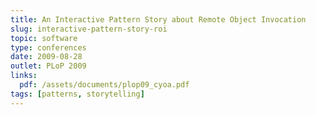 ```yaml
---
title: An Interactive Pattern Story about Remote Object Invocation
slug: interactive-pattern-story-roi
topic: software
type: conferences
date: 2009-08-28
outlet: PLoP 2009
links:
  pdf: /assets/documents/plop09_cyoa.pdf
tags: [patterns, storytelling]
---
```


